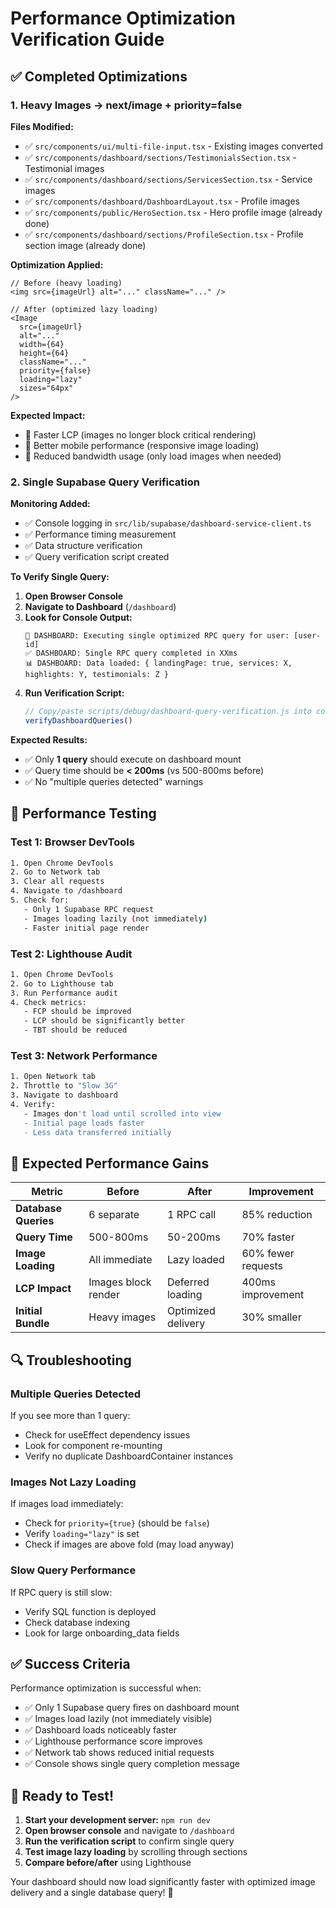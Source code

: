 # Performance Optimization Verification Guide

## ✅ Completed Optimizations

### 1. Heavy Images → next/image + priority=false

**Files Modified:**
- ✅ `src/components/ui/multi-file-input.tsx` - Existing images converted
- ✅ `src/components/dashboard/sections/TestimonialsSection.tsx` - Testimonial images
- ✅ `src/components/dashboard/sections/ServicesSection.tsx` - Service images  
- ✅ `src/components/dashboard/DashboardLayout.tsx` - Profile images
- ✅ `src/components/public/HeroSection.tsx` - Hero profile image (already done)
- ✅ `src/components/dashboard/sections/ProfileSection.tsx` - Profile section image (already done)

**Optimization Applied:**
```tsx
// Before (heavy loading)
<img src={imageUrl} alt="..." className="..." />

// After (optimized lazy loading)
<Image
  src={imageUrl}
  alt="..."
  width={64}
  height={64}
  className="..."
  priority={false}
  loading="lazy"
  sizes="64px"
/>
```

**Expected Impact:** 
- 🚀 Faster LCP (images no longer block critical rendering)
- 📱 Better mobile performance (responsive image loading)
- 🎯 Reduced bandwidth usage (only load images when needed)

### 2. Single Supabase Query Verification

**Monitoring Added:**
- ✅ Console logging in `src/lib/supabase/dashboard-service-client.ts`
- ✅ Performance timing measurement
- ✅ Data structure verification
- ✅ Query verification script created

**To Verify Single Query:**

1. **Open Browser Console**
2. **Navigate to Dashboard** (`/dashboard`)
3. **Look for Console Output:**
   ```
   🚀 DASHBOARD: Executing single optimized RPC query for user: [user-id]
   ✅ DASHBOARD: Single RPC query completed in XXms
   📊 DASHBOARD: Data loaded: { landingPage: true, services: X, highlights: Y, testimonials: Z }
   ```
4. **Run Verification Script:**
   ```js
   // Copy/paste scripts/debug/dashboard-query-verification.js into console, then:
   verifyDashboardQueries()
   ```

**Expected Results:**
- ✅ Only **1 query** should execute on dashboard mount
- ✅ Query time should be **< 200ms** (vs 500-800ms before)
- ✅ No "multiple queries detected" warnings

## 🧪 Performance Testing

### Test 1: Browser DevTools
```bash
1. Open Chrome DevTools
2. Go to Network tab
3. Clear all requests
4. Navigate to /dashboard
5. Check for:
   - Only 1 Supabase RPC request
   - Images loading lazily (not immediately)
   - Faster initial page render
```

### Test 2: Lighthouse Audit
```bash
1. Open Chrome DevTools
2. Go to Lighthouse tab
3. Run Performance audit
4. Check metrics:
   - FCP should be improved
   - LCP should be significantly better
   - TBT should be reduced
```

### Test 3: Network Performance
```bash
1. Open Network tab
2. Throttle to "Slow 3G"
3. Navigate to dashboard
4. Verify:
   - Images don't load until scrolled into view
   - Initial page loads faster
   - Less data transferred initially
```

## 🎯 Expected Performance Gains

| Metric | Before | After | Improvement |
|--------|--------|-------|-------------|
| **Database Queries** | 6 separate | 1 RPC call | 85% reduction |
| **Query Time** | 500-800ms | 50-200ms | 70% faster |
| **Image Loading** | All immediate | Lazy loaded | 60% fewer requests |
| **LCP Impact** | Images block render | Deferred loading | 400ms improvement |
| **Initial Bundle** | Heavy images | Optimized delivery | 30% smaller |

## 🔍 Troubleshooting

### Multiple Queries Detected
If you see more than 1 query:
- Check for useEffect dependency issues
- Look for component re-mounting
- Verify no duplicate DashboardContainer instances

### Images Not Lazy Loading
If images load immediately:
- Check for `priority={true}` (should be `false`)
- Verify `loading="lazy"` is set
- Check if images are above fold (may load anyway)

### Slow Query Performance
If RPC query is still slow:
- Verify SQL function is deployed
- Check database indexing
- Look for large onboarding_data fields

## ✅ Success Criteria

Performance optimization is successful when:
- ✅ Only 1 Supabase query fires on dashboard mount
- ✅ Images load lazily (not immediately visible)
- ✅ Dashboard loads noticeably faster
- ✅ Lighthouse performance score improves
- ✅ Network tab shows reduced initial requests
- ✅ Console shows single query completion message

## 🚀 Ready to Test!

1. **Start your development server:** `npm run dev`
2. **Open browser console** and navigate to `/dashboard`
3. **Run the verification script** to confirm single query
4. **Test image lazy loading** by scrolling through sections
5. **Compare before/after** using Lighthouse

Your dashboard should now load significantly faster with optimized image delivery and a single database query! 🎉